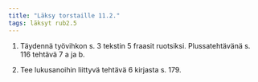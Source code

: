 ```yaml
---
title: "Läksy torstaille 11.2."
tags: läksyt rub2.5
---
```


1. Täydennä työvihkon s. 3 tekstin 5 fraasit ruotsiksi. Plussatehtävänä s. 116 tehtävä 7 a ja b.

2. Tee lukusanoihin liittyvä tehtävä 6 kirjasta s. 179.